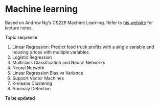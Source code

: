Machine learning
================

Based on Andrew Ng's CS229 Machine Learning. Refer to [his website](http://cs229.stanford.edu/) for lecture notes.

Topic sequence:

1. Linear Regression: Predict food truck profits with a single variable and housing prices with multiple variables.
2. Logistic Regression
3. Multiclass Classification and Neural Networks
4. Neural Network
5. Linear Regression Bias vs Variance
6. Support Vector Machines
7. K-means Clustering
8. Anomaly Detection

**To be updated**

